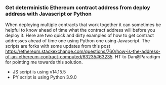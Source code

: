 ### Get deterministic Ethereum contract address from deploy address with Javascript or Python 

When deploying multiple contracts that work together it can sometimes be helpful to know ahead of time what the contract address will before you deploy it. Here are two quick and dirty examples of how to get contract addresses ahead of time one using Python one using Javascript.  The scripts are forks with some updates from this post https://ethereum.stackexchange.com/questions/760/how-is-the-address-of-an-ethereum-contract-computed/63235#63235.  HT to Dan@Paradigm for pointing me towards this solution.  

- JS script is using v14.15.5
- PY script is using Python 3.9.0 








